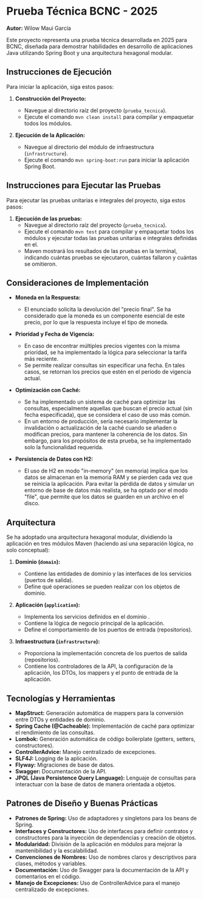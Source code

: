 # Prueba Técnica BCNC - 2025

**Autor:** Wilow Maui García

Este proyecto representa una prueba técnica desarrollada en 2025 para BCNC, diseñada para demostrar habilidades en desarrollo de aplicaciones Java utilizando Spring Boot y una arquitectura hexagonal modular.

## Instrucciones de Ejecución

Para iniciar la aplicación, siga estos pasos:

1.  **Construcción del Proyecto:**
    * Navegue al directorio raíz del proyecto (`prueba_tecnica`).
    * Ejecute el comando `mvn clean install` para compilar y empaquetar todos los módulos.

2.  **Ejecución de la Aplicación:**
    * Navegue al directorio del módulo de infraestructura (`infrastructure`).
    * Ejecute el comando `mvn spring-boot:run` para iniciar la aplicación Spring Boot.

## Instrucciones para Ejecutar las Pruebas

Para ejecutar las pruebas unitarias e integrales del proyecto, siga estos pasos:

1.  **Ejecución de las pruebas:**
    * Navegue al directorio raíz del proyecto (`prueba_tecnica`).
    * Ejecute el comando `mvn test` para compilar y empaquetar todos los módulos y  ejecutar todas las pruebas unitarias e integrales definidas en el.
    * Maven mostrará los resultados de las pruebas en la terminal, indicando cuántas pruebas se ejecutaron, cuántas fallaron y cuántas se omitieron.

## Consideraciones de Implementación

* **Moneda en la Respuesta:**
    * El enunciado solicita la devolución del "precio final". Se ha considerado que la moneda es un componente esencial de este precio, por lo que la respuesta incluye el tipo de moneda.

* **Prioridad y Fecha de Vigencia:**
    * En caso de encontrar múltiples precios vigentes con la misma prioridad, se ha implementado la lógica para seleccionar la tarifa más reciente.
    * Se permite realizar consultas sin especificar una fecha. En tales casos, se retornan los precios que estén en el periodo de vigencia actual.

* **Optimización con Caché:**
    * Se ha implementado un sistema de caché para optimizar las consultas, especialmente aquellas que buscan el precio actual (sin fecha especificada), que se considera el caso de uso más común.
    * En un entorno de producción, sería necesario implementar la invalidación o actualización de la caché cuando se añaden o modifican precios, para mantener la coherencia de los datos. Sin embargo, para los propósitos de esta prueba, se ha implementado solo la funcionalidad requerida.

* **Persistencia de Datos con H2:**
    * El uso de H2 en modo "in-memory" (en memoria) implica que los datos se almacenan en la memoria RAM y se pierden cada vez que se reinicia la aplicación. Para evitar la pérdida de datos y simular un entorno de base de datos más realista, se ha optado por el modo "file", que permite que los datos se guarden en un archivo en el disco.
## Arquitectura

Se ha adoptado una arquitectura hexagonal modular, dividiendo la aplicación en tres módulos Maven (haciendo así una separación lógica, no solo conceptual):

1.  **Dominio (`domain`):**
    * Contiene las entidades de dominio y las interfaces de los servicios (puertos de salida).
    * Define qué operaciones se pueden realizar con los objetos de dominio.

2.  **Aplicación (`application`):**
    * Implementa los servicios definidos en el dominio .
    * Contiene la lógica de negocio principal de la aplicación.
    * Define el comportamiento de los puertos de entrada (repositorios).

3.  **Infraestructura (`infrastructure`):**
    * Proporciona la implementación concreta de los puertos de salida (repositorios).
    * Contiene los controladores de la API, la configuración de la aplicación, los DTOs, los mappers y el punto de entrada de la aplicación.

## Tecnologías y Herramientas

* **MapStruct:** Generación automática de mappers para la conversión entre DTOs y entidades de dominio.
* **Spring Cache (@Cacheable):** Implementación de caché para optimizar el rendimiento de las consultas.
* **Lombok:** Generación automática de código boilerplate (getters, setters, constructores).
* **ControllerAdvice:** Manejo centralizado de excepciones.
* **SLF4J:** Logging de la aplicación.
* **Flyway:** Migraciones de base de datos.
* **Swagger:** Documentación de la API.
* **JPQL (Java Persistence Query Language):** Lenguaje de consultas para interactuar con la base de datos de manera orientada a objetos.


## Patrones de Diseño y Buenas Prácticas

* **Patrones de Spring:** Uso de adaptadores y singletons para los beans de Spring.
* **Interfaces y Constructores:** Uso de interfaces para definir contratos y constructores para la inyección de dependencias y creación de objetos.
* **Modularidad:** División de la aplicación en módulos para mejorar la mantenibilidad y la escalabilidad.
* **Convenciones de Nombres:** Uso de nombres claros y descriptivos para clases, métodos y variables.
* **Documentación:** Uso de Swagger para la documentación de la API y comentarios en el código.
* **Manejo de Excepciones:** Uso de ControllerAdvice para el manejo centralizado de excepciones.